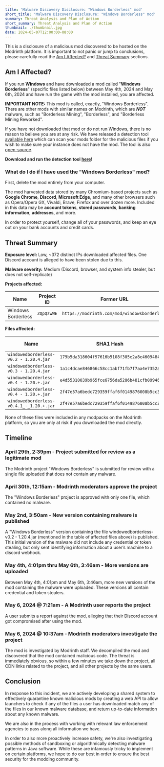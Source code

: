```yaml
---
title: 'Malware Discovery Disclosure: "Windows Borderless" mod'
short_title: 'Malware Discovery Disclosure: "Windows Borderless" mod'
summary: Threat Analysis and Plan of Action
short_summary: Threat Analysis and Plan of Action
thumbnail: ./thumbnail.jpg
date: 2024-05-07T12:00:00-08:00
---
```


This is a disclosure of a malicious mod discovered to be hosted on the Modrinth platform. It is important to not panic or jump to conclusions, please carefully read the [Am I Affected?](#am-i-affected) and [Threat Summary](#threat-summary) sections.

## Am I Affected?

If you run **Windows** and have downloaded a mod called "**Windows Borderless**" (specific files listed below) between May 4th, 2024 and May 6th, 2024 and have run the game with the mod installed, you are affected.

**IMPORTANT NOTE:** This mod is called, exactly, "Windows Borderless". There are other mods with similar names on Modrinth, which are **_NOT_** malware, such as "Borderless Mining", "Borderless", and "Borderless Mining Reworked".

If you have not downloaded that mod or do not run Windows, there is no reason to believe you are at any risk. We have released a detection tool [available here](https://github.com/modrinth/oracle/releases/download/v0.0.1/ModrinthMalwareScanner.exe) which can scan your mods folder for the malicious files if you wish to make sure your instance does not have the mod. The tool is also [open-source](https://github.com/modrinth/oracle).

**Download and run the detection tool [here](https://github.com/modrinth/oracle/releases/download/v0.0.1/ModrinthMalwareScanner.exe)!**

### What do I do if I have used the "Windows Borderless" mod?

First, delete the mod entirely from your computer.

The mod harvested data stored by many Chromium-based projects such as **Google Chrome**, **Discord**, **Microsoft Edge**, and many other browsers such as Opera/Opera GX, Vivaldi, Brave, Firefox and over dozen more. Included in this data may be **account tokens**, **stored passwords**, **banking information**, **addresses**, and more.

In order to protect yourself, change all of your passwords, and keep an eye out on your bank accounts and credit cards.

## Threat Summary

**Exposure level:** Low, ~372 distinct IPs downloaded affected files. One Discord account is alleged to have been stolen due to this.

**Malware severity:** Medium (Discord, browser, and system info stealer, but does not self-replicate)

**Projects affected:**

| Name               | Project ID | Former URL                                   |
| ------------------ | ---------- | -------------------------------------------- |
| Windows Borderless | `ZQpQzwWE` | `https://modrinth.com/mod/windowsborderless` |

**Files affected:**

| Name                                     | SHA1 Hash                                  | Version ID | Download count |
| ---------------------------------------- | ------------------------------------------ | ---------- | -------------- |
| `windowedborderless-v0.2 - 1.20.4.jar`   | `179b5da318604f97616b5108f305e2a8e4609484` | `NkTbhEmf` | 116            |
| `windowedborderless-v0.3 - 1.20.4.jar`   | `1a1c4dcae846866c58cc1abf71fb7f7aa4e7352a` | `v87dk8Q7` | 15             |
| `windowedborderless-v0.4 - 1.20.+.jar`   | `e4d55310039b965fce6756da5286b481cfb09946` | `pVfdgPhy` | 68             |
| `windowedborderless-v0.4 - 1.20.+.jar`   | `2f47e57a6bedc729359ffaf6f0149876008b5cc3` | `Wt4RjZ49` | 119            |
| `windowedborderless-v0.4.1_-_1.20.+.jar` | `2f47e57a6bedc729359ffaf6f0149876008b5cc3` | `oIlYelrb` | 1              |

None of these files were included in any modpacks on the Modrinth platform, so you are only at risk if you downloaded the mod directly.

## Timeline

### April 29th, 2:39pm - Project submitted for review as a legitimate mod

The Modrinth project "Windows Borderless" is submitted for review with a single file uploaded that does not contain any malware.

### April 30th, 12:15am - Modrinth moderators approve the project

The "Windows Borderless" project is approved with only one file, which contained no malware.

### May 2nd, 3:50am - New version containing malware is published

A "Windows Borderless" version containing the file windowedborderless-v0.2 - 1.20.4.jar (mentioned in the table of affected files above) is published. This initial version of the malware did not include any credential or token stealing, but only sent identifying information about a user’s machine to a discord webhook.

### May 4th, 4:01pm thru May 6th, 3:46am - More versions are uploaded

Between May 4th, 4:01pm and May 6th, 3:46am, more new versions of the mod containing the malware were uploaded. These versions all contain credential and token stealers.

### May 6, 2024 @ 7:21am - A Modrinth user reports the project

A user submits a report against the mod, alleging that their Discord account got compromised after using the mod.

### May 6, 2024 @ 10:37am - Modrinth moderators investigate the project

The mod is investigated by Modrinth staff. We decompiled the mod and discovered that the mod contained malicious code. The threat is immediately obvious, so within a few minutes we take down the project, all CDN links related to the project, and all other projects by the same users.

## Conclusion

In response to this incident, we are actively developing a shared system to effectively quarantine known malicious mods by creating a web API to allow launchers to check if any of the files a user has downloaded match any of the files in our known malware database, and return up-to-date information about any known malware.

We are also in the process with working with relevant law enforcement agencies to pass along all information we have.

In order to also more proactively increase safety, we're also investigating possible methods of sandboxing or algorithmically detecting malware patterns in Java software. While these are infamously tricky to implement on certain platforms, we hope to do our best in order to ensure the best security for the modding community.
